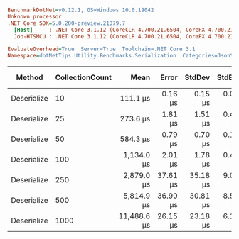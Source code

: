 ``` ini

BenchmarkDotNet=v0.12.1, OS=Windows 10.0.19042
Unknown processor
.NET Core SDK=5.0.200-preview.21079.7
  [Host]     : .NET Core 3.1.12 (CoreCLR 4.700.21.6504, CoreFX 4.700.21.6905), X64 RyuJIT
  Job-HTSMCU : .NET Core 3.1.12 (CoreCLR 4.700.21.6504, CoreFX 4.700.21.6905), X64 RyuJIT

EvaluateOverhead=True  Server=True  Toolchain=.NET Core 3.1  
Namespace=dotNetTips.Utility.Benchmarks.Serialization  Categories=JsonSerializer  

```
|      Method | CollectionCount |        Mean |    Error |   StdDev |  StdErr |         Min |          Q1 |      Median |          Q3 |         Max |     Op/s | CI99.9% Margin | Iterations | Kurtosis | MValue | Skewness | Rank | LogicalGroup | Baseline | Code Size |   Gen 0 |   Gen 1 |   Gen 2 |  Allocated |
|------------ |---------------- |------------:|---------:|---------:|--------:|------------:|------------:|------------:|------------:|------------:|---------:|---------------:|-----------:|---------:|-------:|---------:|-----:|------------- |--------- |----------:|--------:|--------:|--------:|-----------:|
| Deserialize |              10 |    111.1 μs |  0.16 μs |  0.15 μs | 0.04 μs |    110.9 μs |    111.0 μs |    111.1 μs |    111.2 μs |    111.4 μs | 8,997.98 |      0.1639 μs |      15.00 |    1.958 |  2.000 |   0.2094 |    1 |            * |       No |   0.44 KB |  3.7842 |  0.1221 |       - |   35.33 KB |
| Deserialize |              25 |    273.6 μs |  1.81 μs |  1.51 μs | 0.42 μs |    270.0 μs |    273.5 μs |    274.0 μs |    274.4 μs |    275.8 μs | 3,654.48 |      1.8125 μs |      13.00 |    3.316 |  2.000 |  -1.0369 |    2 |            * |       No |   0.44 KB |  7.3242 |       - |       - |   68.09 KB |
| Deserialize |              50 |    584.3 μs |  0.79 μs |  0.70 μs | 0.19 μs |    582.9 μs |    584.0 μs |    584.3 μs |    584.7 μs |    585.8 μs | 1,711.36 |      0.7945 μs |      14.00 |    2.931 |  2.000 |   0.0209 |    3 |            * |       No |   0.44 KB | 12.6953 |  0.9766 |       - |  125.95 KB |
| Deserialize |             100 |  1,134.0 μs |  2.01 μs |  1.78 μs | 0.48 μs |  1,132.2 μs |  1,132.6 μs |  1,133.5 μs |  1,135.0 μs |  1,137.6 μs |   881.81 |      2.0098 μs |      14.00 |    1.968 |  2.000 |   0.6425 |    4 |            * |       No |   0.44 KB | 25.3906 |  1.9531 |       - |  241.72 KB |
| Deserialize |             250 |  2,879.0 μs | 37.61 μs | 35.18 μs | 9.08 μs |  2,814.8 μs |  2,857.7 μs |  2,894.6 μs |  2,903.9 μs |  2,915.8 μs |   347.34 |     37.6085 μs |      15.00 |    1.910 |  2.000 |  -0.7629 |    5 |            * |       No |   0.44 KB | 58.5938 | 27.3438 |  7.8125 |  588.37 KB |
| Deserialize |             500 |  5,814.9 μs | 36.90 μs | 30.81 μs | 8.55 μs |  5,787.9 μs |  5,793.7 μs |  5,803.0 μs |  5,820.1 μs |  5,885.2 μs |   171.97 |     36.9017 μs |      13.00 |    3.068 |  2.000 |   1.2199 |    6 |            * |       No |   0.44 KB | 46.8750 | 23.4375 | 15.6250 | 1134.04 KB |
| Deserialize |            1000 | 11,488.6 μs | 26.15 μs | 23.18 μs | 6.19 μs | 11,461.9 μs | 11,470.6 μs | 11,484.9 μs | 11,500.1 μs | 11,533.8 μs |    87.04 |     26.1479 μs |      14.00 |    1.809 |  2.000 |   0.5079 |    7 |            * |       No |   0.44 KB | 78.1250 | 62.5000 | 31.2500 | 2266.88 KB |
